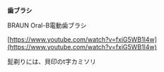 **歯ブラシ**

  

BRAUN Oral-B電動歯ブラシ

[https://www.youtube.com/watch?v=fxiG5WB1l4w](https://www.youtube.com/watch?v=fxiG5WB1l4w)

  

髭剃りには、貝印のt字カミソリ